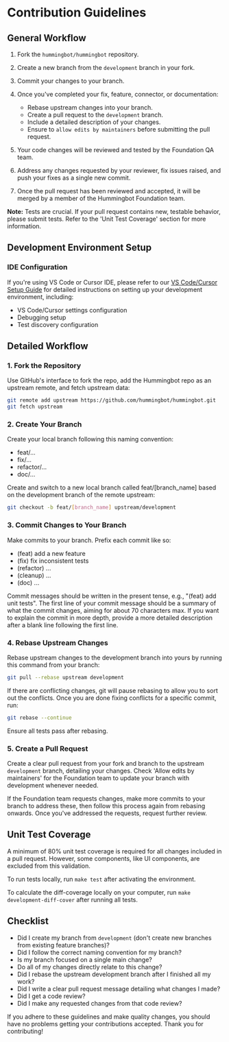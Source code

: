 # Contribution Guidelines

## General Workflow

1. Fork the `hummingbot/hummingbot` repository.
2. Create a new branch from the `development` branch in your fork.
3. Commit your changes to your branch.
4. Once you've completed your fix, feature, connector, or documentation:

   - Rebase upstream changes into your branch.
   - Create a pull request to the `development` branch.
   - Include a detailed description of your changes.
   - Ensure to `allow edits by maintainers` before submitting the pull request.

5. Your code changes will be reviewed and tested by the Foundation QA team.
6. Address any changes requested by your reviewer, fix issues raised, and push your fixes as a single new commit.
7. Once the pull request has been reviewed and accepted, it will be merged by a member of the Hummingbot Foundation team.

**Note:** Tests are crucial. If your pull request contains new, testable behavior, please submit tests. Refer to the 'Unit Test Coverage' section for more information.

## Development Environment Setup

### IDE Configuration
If you're using VS Code or Cursor IDE, please refer to our [VS Code/Cursor Setup Guide](./CURSOR_VSCODE_SETUP.md) for detailed instructions on setting up your development environment, including:
- VS Code/Cursor settings configuration
- Debugging setup
- Test discovery configuration

## Detailed Workflow

### 1. Fork the Repository

Use GitHub's interface to fork the repo, add the Hummingbot repo as an upstream remote, and fetch upstream data:

```bash
git remote add upstream https://github.com/hummingbot/hummingbot.git
git fetch upstream
```

### 2. Create Your Branch

Create your local branch following this naming convention:

- feat/...
- fix/...
- refactor/...
- doc/...

Create and switch to a new local branch called feat/[branch_name] based on the development branch of the remote upstream:

```bash
git checkout -b feat/[branch_name] upstream/development
```

### 3. Commit Changes to Your Branch

Make commits to your branch. Prefix each commit like so:

- (feat) add a new feature
- (fix) fix inconsistent tests
- (refactor) ...
- (cleanup) ...
- (doc) ...

Commit messages should be written in the present tense, e.g., "(feat) add unit tests". The first line of your commit message should be a summary of what the commit changes, aiming for about 70 characters max. If you want to explain the commit in more depth, provide a more detailed description after a blank line following the first line.

### 4. Rebase Upstream Changes

Rebase upstream changes to the development branch into yours by running this command from your branch:

```bash
git pull --rebase upstream development
```

If there are conflicting changes, git will pause rebasing to allow you to sort out the conflicts. Once you are done fixing conflicts for a specific commit, run:

```bash
git rebase --continue
```

Ensure all tests pass after rebasing.

### 5. Create a Pull Request

Create a clear pull request from your fork and branch to the upstream `development` branch, detailing your changes. Check 'Allow edits by maintainers' for the Foundation team to update your branch with development whenever needed.

If the Foundation team requests changes, make more commits to your branch to address these, then follow this process again from rebasing onwards. Once you've addressed the requests, request further review.

## Unit Test Coverage

A minimum of 80% unit test coverage is required for all changes included in a pull request. However, some components, like UI components, are excluded from this validation.

To run tests locally, run `make test` after activating the environment.

To calculate the diff-coverage locally on your computer, run `make development-diff-cover` after running all tests.

## Checklist

- Did I create my branch from `development` (don't create new branches from existing feature branches)?
- Did I follow the correct naming convention for my branch?
- Is my branch focused on a single main change?
- Do all of my changes directly relate to this change?
- Did I rebase the upstream development branch after I finished all my work?
- Did I write a clear pull request message detailing what changes I made?
- Did I get a code review?
- Did I make any requested changes from that code review?

If you adhere to these guidelines and make quality changes, you should have no problems getting your contributions accepted. Thank you for contributing!
